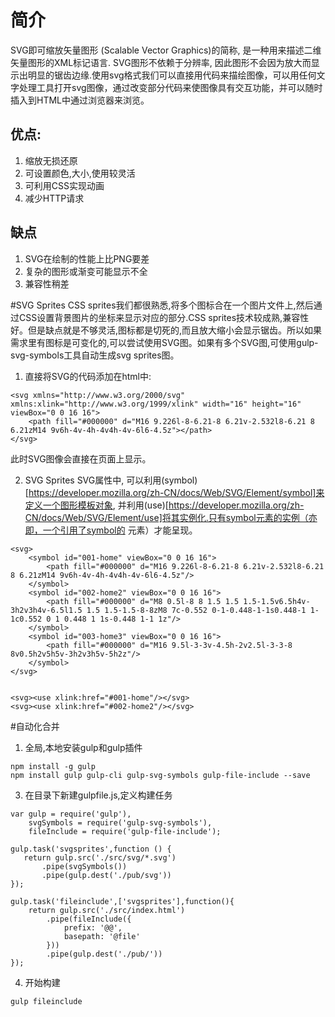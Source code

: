 # 简介
SVG即可缩放矢量图形 (Scalable Vector Graphics)的简称, 是一种用来描述二维矢量图形的XML标记语言. SVG图形不依赖于分辨率, 因此图形不会因为放大而显示出明显的锯齿边缘.使用svg格式我们可以直接用代码来描绘图像，可以用任何文字处理工具打开svg图像，通过改变部分代码来使图像具有交互功能，并可以随时插入到HTML中通过浏览器来浏览。

## 优点:
1. 缩放无损还原
2. 可设置颜色,大小,使用较灵活
3. 可利用CSS实现动画
4. 减少HTTP请求


## 缺点
1. SVG在绘制的性能上比PNG要差
2. 复杂的图形或渐变可能显示不全
3. 兼容性稍差


#SVG Sprites
CSS sprites我们都很熟悉,将多个图标合在一个图片文件上,然后通过CSS设置背景图片的坐标来显示对应的部分.CSS sprites技术较成熟,兼容性好。但是缺点就是不够灵活,图标都是切死的,而且放大缩小会显示锯齿。所以如果需求里有图标是可变化的,可以尝试使用SVG图。如果有多个SVG图,可使用gulp-svg-symbols工具自动生成svg sprites图。

1. 直接将SVG的代码添加在html中:
~~~
<svg xmlns="http://www.w3.org/2000/svg" xmlns:xlink="http://www.w3.org/1999/xlink" width="16" height="16" viewBox="0 0 16 16">
    <path fill="#000000" d="M16 9.226l-8-6.21-8 6.21v-2.532l8-6.21 8 6.21zM14 9v6h-4v-4h-4v4h-4v-6l6-4.5z"></path>
</svg>
~~~
此时SVG图像会直接在页面上显示。

2. SVG Sprites
SVG属性中, 可以利用(symbol)[https://developer.mozilla.org/zh-CN/docs/Web/SVG/Element/symbol]来定义一个图形模板对象, 并利用(use)[https://developer.mozilla.org/zh-CN/docs/Web/SVG/Element/use]将其实例化.只有symbol元素的实例（亦即，一个引用了symbol的 <use>元素）才能呈现。
~~~
<svg>
    <symbol id="001-home" viewBox="0 0 16 16">
        <path fill="#000000" d="M16 9.226l-8-6.21-8 6.21v-2.532l8-6.21 8 6.21zM14 9v6h-4v-4h-4v4h-4v-6l6-4.5z"/>
    </symbol>
    <symbol id="002-home2" viewBox="0 0 16 16">
        <path fill="#000000" d="M8 0.5l-8 8 1.5 1.5 1.5-1.5v6.5h4v-3h2v3h4v-6.5l1.5 1.5 1.5-1.5-8-8zM8 7c-0.552 0-1-0.448-1-1s0.448-1 1-1c0.552 0 1 0.448 1 1s-0.448 1-1 1z"/>
    </symbol>
    <symbol id="003-home3" viewBox="0 0 16 16">
        <path fill="#000000" d="M16 9.5l-3-3v-4.5h-2v2.5l-3-3-8 8v0.5h2v5h5v-3h2v3h5v-5h2z"/>
    </symbol>
</svg>


<svg><use xlink:href="#001-home"/></svg>
<svg><use xlink:href="#002-home2"/></svg>
~~~

                                                                                                                                                                              
#自动化合并
1. 全局,本地安装gulp和gulp插件
~~~
npm install -g gulp
npm install gulp gulp-cli gulp-svg-symbols gulp-file-include --save 
~~~

3. 在目录下新建gulpfile.js,定义构建任务
~~~
var gulp = require('gulp'),
    svgSymbols = require('gulp-svg-symbols'),
    fileInclude = require('gulp-file-include');

gulp.task('svgsprites',function () {
   return gulp.src('./src/svg/*.svg')
       .pipe(svgSymbols())
       .pipe(gulp.dest('./pub/svg'))
});

gulp.task('fileinclude',['svgsprites'],function(){
    return gulp.src('./src/index.html')
        .pipe(fileInclude({
            prefix: '@@',
            basepath: '@file'
        }))
        .pipe(gulp.dest('./pub/'))
});

~~~

4. 开始构建
~~~
gulp fileinclude
~~~
